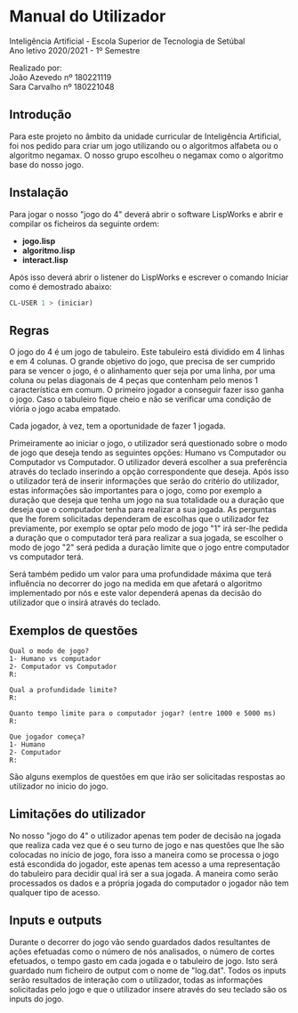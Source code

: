 # **Manual do Utilizador**  

Inteligência Artificial - Escola Superior de Tecnologia de Setúbal  
Ano letivo 2020/2021 - 1º Semestre  

Realizado por:  
João Azevedo nº 180221119  
Sara Carvalho nº 180221048

<div style="page-break-after: always"></div>


## **Introdução**

Para este projeto no âmbito da unidade curricular de Inteligência Artificial, foi nos pedido para criar um jogo utilizando ou o algoritmos alfabeta ou o algoritmo negamax. O nosso grupo escolheu o negamax como o algoritmo base do nosso jogo.

## **Instalação**

Para jogar o nosso "jogo do 4" deverá abrir o software LispWorks e abrir e compilar os ficheiros da seguinte ordem:

- **jogo.lisp**
- **algoritmo.lisp**
- **interact.lisp**

Após isso deverá abrir o listener do LispWorks e escrever o comando Iniciar como é demostrado abaixo:

```lisp
CL-USER 1 > (iniciar)
```

## **Regras**

O jogo do 4 é um jogo de tabuleiro. Este tabuleiro está dividido em 4 linhas e em 4 colunas. O grande objetivo do jogo, que precisa de ser cumprido para se vencer o jogo, é o alinhamento quer seja por uma linha, por uma coluna ou pelas diagonais de 4 peças que contenham pelo menos 1 característica em comum. O primeiro jogador a conseguir fazer isso ganha o jogo. Caso o tabuleiro fique cheio e não se verificar uma condição de viória o jogo acaba empatado.

Cada jogador, à vez, tem a oportunidade de fazer 1 jogada.

Primeiramente ao iniciar o jogo, o utilizador será questionado sobre o modo de jogo que deseja tendo as seguintes opções: Humano vs Computador ou Computador vs Computador. O utilizador deverá escolher a sua preferência através do teclado inserindo a opção correspondente que deseja. Após isso o utilizador terá de inserir informações que serão do critério do utilizador, estas informações são importantes para o jogo, como por exemplo a duração que deseja que tenha um jogo na sua totalidade ou a duração que deseja que o computador tenha para realizar a sua jogada. As perguntas que lhe forem solicitadas dependeram de escolhas que o utilizador fez previamente, por exemplo se optar pelo modo de jogo "1" irá ser-lhe pedida a duração que o computador terá para realizar a sua jogada, se escolher o modo de jogo "2" será pedida a duração limite que o jogo entre computador vs computador terá.

Será também pedido um valor para uma profundidade máxima que terá influência no decorrer do jogo na medida em que afetará o algoritmo implementado por nós e este valor dependerá apenas da decisão do utilizador que o insirá através do teclado.

<div style="page-break-after: always"></div>

## **Exemplos de questões**

```
Qual o modo de jogo? 
1- Humano vs computador 
2- Computador vs Computador 
R:    
```

```
Qual a profundidade limite? 
R:
```

````
Quanto tempo limite para o computador jogar? (entre 1000 e 5000 ms) 
R:
````

````
Que jogador começa? 
1- Humano 
2- Computador 
R:
````

São alguns exemplos de questões em que irão ser solicitadas respostas ao utilizador no inicio do jogo.



## **Limitações do utilizador**  

No nosso "jogo do 4" o utilizador apenas tem poder de decisão na jogada que realiza cada vez que é o seu turno de jogo e nas questões que lhe são colocadas no início de jogo, fora isso a maneira como se processa o jogo está escondida do jogador, este apenas tem acesso a uma representação do tabuleiro para decidir qual irá ser a sua jogada. A maneira como serão processados os dados e a própria jogada do computador o jogador não tem qualquer tipo de acesso.

<div style="page-break-after: always"></div>

## **Inputs e outputs**

Durante o decorrer do jogo vão sendo guardados dados resultantes de ações efetuadas como o número de nós analisados, o número de cortes efetuados, o tempo gasto em cada jogada e o tabuleiro de jogo. Isto será guardado num ficheiro de output com o nome de "log.dat".
Todos os inputs serão resultados de interação com o utilizador, todas as informações solicitadas pelo jogo e que o utilizador insere através do seu teclado são os inputs do jogo.